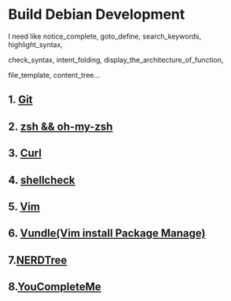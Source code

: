 # Build Debian Development

I need like notice_complete, goto_define, search_keywords, highlight_syntax,

check_syntax, intent_folding, display_the_architecture_of_function,

file_template, content_tree...

## 1. [Git](https://gist.github.com/SofijaErkin/2b70beb264de57c9f8f7c80517766a89)

## 2. [zsh && oh-my-zsh](https://gist.github.com/SofijaErkin/ac6a0e4294d5d29ebd4557eca21c77ce)

## 3. [Curl](https://www.cyberithub.com/how-to-install-curl-on-debian-10-11-in-6-easy-steps/)

## 4. [shellcheck](https://gist.github.com/SofijaErkin/38e9738c6a9225901c70ceb4c9049fee)

## 5. [Vim](https://gist.github.com/SofijaErkin/6b836186f81184d5913ca791a32a7b55)

## 6. [Vundle(Vim install Package Manage)](https://gist.github.com/SofijaErkin/f8eafbc87f3a174e17e49ffd1a2c727d)

## 7.[NERDTree](https://gist.github.com/SofijaErkin/ae3505742a431c343f54a9a995fd7e2b)

## 8.[YouCompleteMe](https://gist.github.com/SofijaErkin/9318ecb63460400c8b3876cce6c2bf25)
